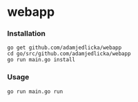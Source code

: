 # webapp

### Installation
```
go get github.com/adamjedlicka/webapp
cd go/src/github.com/adamjedlicka/webapp
go run main.go install
```

### Usage
```
go run main.go run
```

